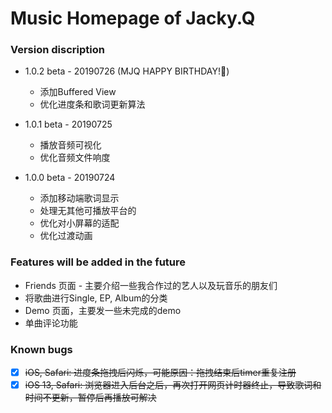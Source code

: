 # Music Homepage of Jacky.Q

### Version discription

- 1.0.2 beta - 20190726 (MJQ HAPPY BIRTHDAY!🎂)
  - 添加Buffered View
  - 优化进度条和歌词更新算法

- 1.0.1 beta - 20190725
  - 播放音频可视化
  - 优化音频文件响度

- 1.0.0 beta - 20190724
  - 添加移动端歌词显示
  - 处理无其他可播放平台的
  - 优化对小屏幕的适配
  - 优化过渡动画

### Features will be added in the future

- Friends 页面 - 主要介绍一些我合作过的艺人以及玩音乐的朋友们
- 将歌曲进行Single, EP, Album的分类
- Demo 页面，主要发一些未完成的demo
- 单曲评论功能

### Known bugs

- [x] ~~iOS, Safari: 进度条拖拽后闪烁，可能原因：拖拽结束后timer重复注册~~
- [x] ~~iOS 13, Safari: 浏览器进入后台之后，再次打开网页计时器终止，导致歌词和时间不更新，暂停后再播放可解决~~